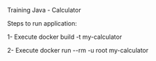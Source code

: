 Training Java - Calculator

Steps to run application:

1- Execute docker build -t my-calculator

2- Execute docker run --rm -u root  my-calculator
